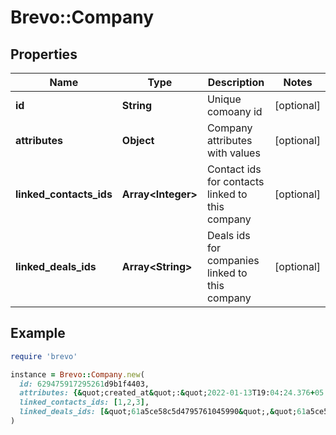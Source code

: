 # Brevo::Company

## Properties

| Name | Type | Description | Notes |
| ---- | ---- | ----------- | ----- |
| **id** | **String** | Unique comoany id | [optional] |
| **attributes** | **Object** | Company attributes with values | [optional] |
| **linked_contacts_ids** | **Array&lt;Integer&gt;** | Contact ids for contacts linked to this company | [optional] |
| **linked_deals_ids** | **Array&lt;String&gt;** | Deals ids for companies linked to this company | [optional] |

## Example

```ruby
require 'brevo'

instance = Brevo::Company.new(
  id: 629475917295261d9b1f4403,
  attributes: {&quot;created_at&quot;:&quot;2022-01-13T19:04:24.376+05:30&quot;,&quot;domain&quot;:&quot;xyz&quot;,&quot;last_updated_at&quot;:&quot;2022-04-01T18:47:48.283+05:30&quot;,&quot;name&quot;:&quot;text&quot;,&quot;number_of_contacts&quot;:0,&quot;owner&quot;:&quot;62260474111b1101704a9d85&quot;,&quot;owner_assign_date&quot;:&quot;2022-04-01T18:21:13.379+05:30&quot;,&quot;phone_number&quot;:8171844192,&quot;revenue&quot;:10},
  linked_contacts_ids: [1,2,3],
  linked_deals_ids: [&quot;61a5ce58c5d4795761045990&quot;,&quot;61a5ce58c5d4795761045991&quot;,&quot;61a5ce58c5d4795761045992&quot;]
)
```

